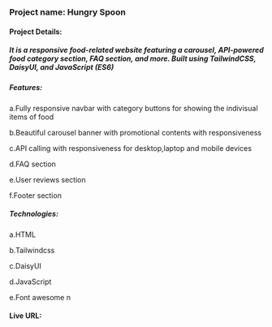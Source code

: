 <h3 >Project name: Hungry Spoon</h3>
<h4>Project Details:</h4>
<h5>It is a responsive food-related website featuring a carousel, API-powered food category section, FAQ section, and more. Built using TailwindCSS, DaisyUI, and JavaScript (ES6)</h5>
<h5>Features: </h5>
<p> a.Fully responsive navbar with category buttons for showing the indivisual items of food</p> 
 <p> b.Beautiful carousel banner with promotional contents with responsiveness</p>
 <p>c.API calling with responsiveness for desktop,laptop and mobile devices</p>
 <p> d.FAQ section </p>
 <p>e.User reviews section</p>
 <p>f.Footer section </p>

 <h5>Technologies: </h5>
<p> a.HTML</p> 
 <p> b.Tailwindcss</p>
 <p>c.DaisyUI</p>
 <p> d.JavaScript</p>
 <p>e.Font awesome n</p>

 <h4>Live URL:</h4>
 <h5></h5>
 

